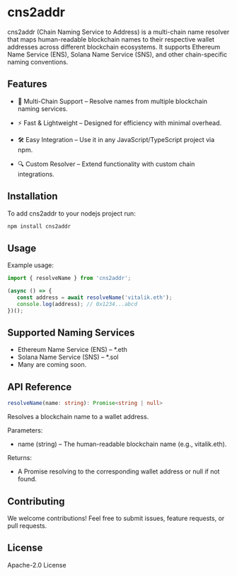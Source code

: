 # **cns2addr** #

cns2addr (Chain Naming Service to Address) is a multi-chain name resolver that maps human-readable blockchain names to their respective wallet addresses across different blockchain ecosystems. It supports Ethereum Name Service (ENS), Solana Name Service (SNS), and other chain-specific naming conventions.

## Features

- 🔗 Multi-Chain Support – Resolve names from multiple blockchain naming services.

- ⚡ Fast & Lightweight – Designed for efficiency with minimal overhead.

- 🛠 Easy Integration – Use it in any JavaScript/TypeScript project via npm.

- 🔍 Custom Resolver – Extend functionality with custom chain integrations.

## Installation
 To add cns2addr to your nodejs project run:
 ```bash
 npm install cns2addr
 ```

## Usage
 Example usage:
 ```ts
 import { resolveName } from 'cns2addr';

 (async () => {
    const address = await resolveName('vitalik.eth');
    console.log(address); // 0x1234...abcd
 })();
 ```

## Supported Naming Services

- Ethereum Name Service (ENS) – *.eth
- Solana Name Service (SNS) – *.sol
- Many are coming soon.

## API Reference
 ```ts
 resolveName(name: string): Promise<string | null>
 ```
Resolves a blockchain name to a wallet address.

Parameters:
- name (string) – The human-readable blockchain name (e.g., vitalik.eth).

Returns:
- A Promise resolving to the corresponding wallet address or null if not found.

## Contributing

We welcome contributions! Feel free to submit issues, feature requests, or pull requests.

## License

Apache-2.0 License